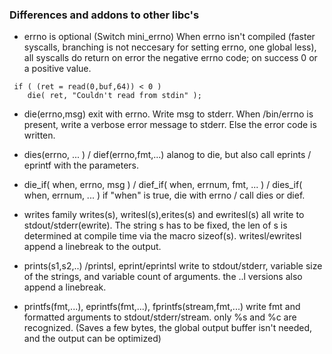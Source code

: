 ### Differences and addons to other libc's



- errno is optional (Switch mini_errno)
  When errno isn't compiled (faster syscalls, branching is not neccesary
  for setting errno, one global less), 
  all syscalls do return on error the negative errno code;
  on success 0 or a positive value.
```
 if ( (ret = read(0,buf,64)) < 0 )
 	die( ret, "Couldn't read from stdin" );
```
 
- die(errno,msg)
  exit with errno. Write msg to stderr. When /bin/errno is present,
  write a verbose error message to stderr. Else the error code is written.

- dies(errno, ... ) / dief(errno,fmt,...)
  alanog to die, but also call eprints / eprintf with the parameters.

- die_if( when, errno, msg ) / dief_if( when, errnum, fmt, ... ) / dies_if( when, errnum, ... )
  if "when" is true, die with errno / call dies or dief.

- writes family
  writes(s), writesl(s),erites(s) and ewritesl(s) all write to stdout/stderr(ewrite).
  The string s has to be fixed, the len of s is determined at compile time via the macro
  sizeof(s). writesl/ewritesl append a linebreak to the output.


- prints(s1,s2,..) /printsl, eprint/eprintsl
  write to stdout/stderr, variable size of the strings, 
  and variable count of arguments. the ..l versions also append a linebreak.


- printfs(fmt,...), eprintfs(fmt,...), fprintfs(stream,fmt,...)
  write fmt and formatted arguments to stdout/stderr/stream.
  only %s and %c are recognized. 
  (Saves a few bytes, the global output buffer isn't needed, 
  and the output can be optimized)



